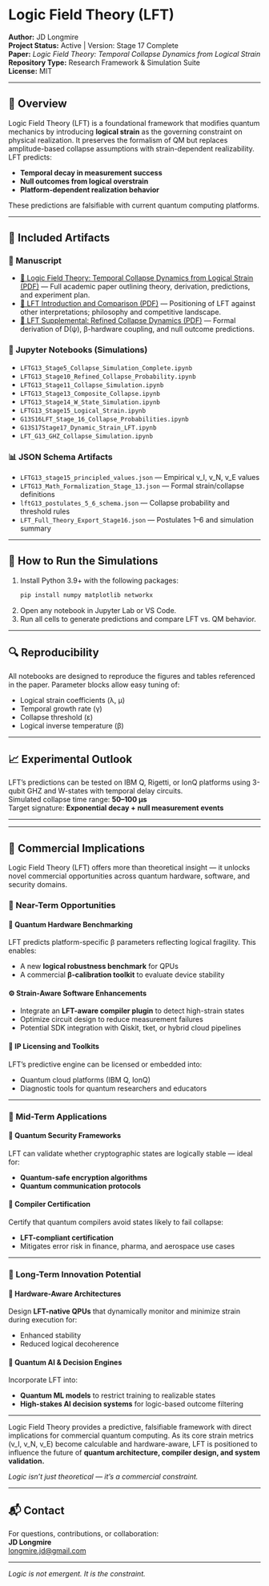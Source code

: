 # Logic Field Theory (LFT)

**Author:** JD Longmire  
**Project Status:** Active | Version: Stage 17 Complete  
**Paper:** *Logic Field Theory: Temporal Collapse Dynamics from Logical Strain*  
**Repository Type:** Research Framework & Simulation Suite  
**License:** MIT

---

## 🧠 Overview

Logic Field Theory (LFT) is a foundational framework that modifies quantum mechanics by introducing **logical strain** as the governing constraint on physical realization. It preserves the formalism of QM but replaces amplitude-based collapse assumptions with strain-dependent realizability. LFT predicts:

- **Temporal decay in measurement success**  
- **Null outcomes from logical overstrain**  
- **Platform-dependent realization behavior**

These predictions are falsifiable with current quantum computing platforms.

---

## 📄 Included Artifacts

### 🔬 Manuscript
- [📄 Logic Field Theory: Temporal Collapse Dynamics from Logical Strain (PDF)](https://github.com/jdlongmire/Logic_Field_Theory_Gen13/blob/main/Logic_Field_Theory_Gen13.pdf) — Full academic paper outlining theory, derivation, predictions, and experiment plan.
- [📄 LFT Introduction and Comparison (PDF)]([https://github.com/jdlongmire/Logic_Field_Theory_Gen13/blob/main/LFT_G13_Introduction-Comparison.pdf](https://github.com/jdlongmire/Logic_Field_Theory_Gen13/blob/main/LFT_G13_Introduction-Comparison.pdf)) — Positioning of LFT against other interpretations; philosophy and competitive landscape.
- [📄 LFT Supplemental: Refined Collapse Dynamics (PDF)](https://github.com/jdlongmire/Logic_Field_Theory_Gen13/blob/main/LFT_Gen13_Supplimental_1.pdf) — Formal derivation of D(ψ), β-hardware coupling, and null outcome predictions.

### 🧪 Jupyter Notebooks (Simulations)
- `LFTG13_Stage5_Collapse_Simulation_Complete.ipynb`
- `LFTG13_Stage10_Refined_Collapse_Probability.ipynb`
- `LFTG13_Stage11_Collapse_Simulation.ipynb`
- `LFTG13_Stage13_Composite_Collapse.ipynb`
- `LFTG13_Stage14_W_State_Simulation.ipynb`
- `LFTG13_Stage15_Logical_Strain.ipynb`
- `G13S16LFT_Stage_16_Collapse_Probabilities.ipynb`
- `G13S17Stage17_Dynamic_Strain_LFT.ipynb`
- `LFT_G13_GHZ_Collapse_Simulation.ipynb`

### 📊 JSON Schema Artifacts
- `LFTG13_stage15_principled_values.json` — Empirical v_I, v_N, v_E values  
- `LFTG13_Math_Formalization_Stage_13.json` — Formal strain/collapse definitions  
- `lftG13_postulates_5_6_schema.json` — Collapse probability and threshold rules  
- `LFT_Full_Theory_Export_Stage16.json` — Postulates 1–6 and simulation summary

---

## 🧪 How to Run the Simulations

1. Install Python 3.9+ with the following packages:
    ```bash
    pip install numpy matplotlib networkx
    ```
2. Open any notebook in Jupyter Lab or VS Code.
3. Run all cells to generate predictions and compare LFT vs. QM behavior.

---

## 🔍 Reproducibility

All notebooks are designed to reproduce the figures and tables referenced in the paper. Parameter blocks allow easy tuning of:
- Logical strain coefficients (λ, μ)
- Temporal growth rate (γ)
- Collapse threshold (ε)
- Logical inverse temperature (β)

---

## 📈 Experimental Outlook

LFT’s predictions can be tested on IBM Q, Rigetti, or IonQ platforms using 3-qubit GHZ and W-states with temporal delay circuits.  
Simulated collapse time range: **50–100 µs**  
Target signature: **Exponential decay + null measurement events**

---

---

## 💼 Commercial Implications

Logic Field Theory (LFT) offers more than theoretical insight — it unlocks novel commercial opportunities across quantum hardware, software, and security domains.

### 🔹 Near-Term Opportunities

#### 🧪 Quantum Hardware Benchmarking
LFT predicts platform-specific β parameters reflecting logical fragility. This enables:
- A new **logical robustness benchmark** for QPUs
- A commercial **β-calibration toolkit** to evaluate device stability

#### ⚙️ Strain-Aware Software Enhancements
- Integrate an **LFT-aware compiler plugin** to detect high-strain states
- Optimize circuit design to reduce measurement failures
- Potential SDK integration with Qiskit, tket, or hybrid cloud pipelines

#### 📄 IP Licensing and Toolkits
LFT’s predictive engine can be licensed or embedded into:
- Quantum cloud platforms (IBM Q, IonQ)
- Diagnostic tools for quantum researchers and educators

---

### 🔹 Mid-Term Applications

#### 🔐 Quantum Security Frameworks
LFT can validate whether cryptographic states are logically stable — ideal for:
- **Quantum-safe encryption algorithms**
- **Quantum communication protocols**

#### 🧰 Compiler Certification
Certify that quantum compilers avoid states likely to fail collapse:
- **LFT-compliant certification**
- Mitigates error risk in finance, pharma, and aerospace use cases

---

### 🔹 Long-Term Innovation Potential

#### 🔧 Hardware-Aware Architectures
Design **LFT-native QPUs** that dynamically monitor and minimize strain during execution for:
- Enhanced stability
- Reduced logical decoherence

#### 🧠 Quantum AI & Decision Engines
Incorporate LFT into:
- **Quantum ML models** to restrict training to realizable states
- **High-stakes AI decision systems** for logic-based outcome filtering

---

Logic Field Theory provides a predictive, falsifiable framework with direct implications for commercial quantum computing. As its core strain metrics (v_I, v_N, v_E) become calculable and hardware-aware, LFT is positioned to influence the future of **quantum architecture, compiler design, and system validation.**

*Logic isn’t just theoretical — it’s a commercial constraint.*

---

## 📬 Contact

For questions, contributions, or collaboration:  
**JD Longmire**  
longmire.jd@gmail.com

---

*Logic is not emergent. It is the constraint.*

